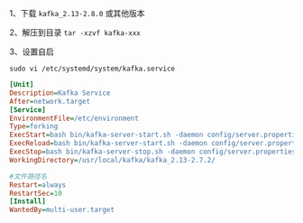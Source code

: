 1、下载 `kafka_2.13-2.8.0` 或其他版本

2、解压到目录 `tar -xzvf kafka-xxx`

3、设置自启

```
sudo vi /etc/systemd/system/kafka.service
```



```ini
[Unit]
Description=Kafka Service
After=network.target
[Service]
EnvironmentFile=/etc/environment
Type=forking
ExecStart=bash bin/kafka-server-start.sh -daemon config/server.properties
ExecReload=bash bin/kafka-server-start.sh -daemon config/server.properties
ExecStop=bash bin/kafka-server-stop.sh -daemon config/server.properties
WorkingDirectory=/usr/local/kafka/kafka_2.13-2.7.2/

#文件路径名
Restart=always
RestartSec=10
[Install]
WantedBy=multi-user.target
```

